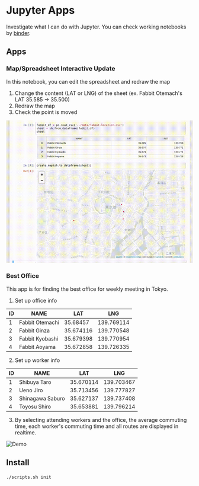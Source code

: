 Jupyter Apps
============

Investigate what I can do with Jupyter.
You can check working notebooks by [binder](https://mybinder.org/v2/gh/hamasho/jupyter-apps/master).

## Apps

### Map/Spreadsheet Interactive Update

In this notebook, you can edit the spreadsheet and redraw the map
1. Change the content (LAT or LNG) of the sheet (ex. Fabbit Otemach's LAT 35.585 -> 35.500)
2. Redraw the map
3. Check the point is moved

![Demo](assets/map-spreadsheet-app-example.gif)

### Best Office

This app is for finding the best office for weekly meeting in Tokyo.

1. Set up office info

| ID | NAME            | LAT       | LNG        |
|----|-----------------|-----------|------------|
| 1  | Fabbit Otemachi | 35.68457  | 139.769114 |
| 2  | Fabbit Ginza    | 35.674116 | 139.770548 |
| 3  | Fabbit Kyobashi | 35.679398 | 139.770954 |
| 4  | Fabbit Aoyama   | 35.672858 | 139.726335 |

2. Set up worker info

| ID | NAME             | LAT       | LNG        | 
|----|------------------|-----------|------------| 
| 1  | Shibuya Taro     | 35.670114 | 139.703467 | 
| 2  | Ueno Jiro        | 35.713456 | 139.777827 | 
| 3  | Shinagawa Saburo | 35.627137 | 139.737408 | 
| 4  | Toyosu Shiro     | 35.653881 | 139.796214 | 

3. By selecting attending workers and the office,
   the average commuting time, each worker's commuting time and
   all routes are displayed in realtime.

![Demo](assets/best-office-app-example.gif)

## Install

```sh
./scripts.sh init
```
